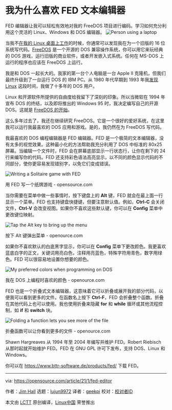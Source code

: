 [#]: collector: (lujun9972)
[#]: translator: (geekpi)
[#]: reviewer: ( )
[#]: publisher: ( )
[#]: url: ( )
[#]: subject: (Why I like the FED text editor)
[#]: via: (https://opensource.com/article/21/1/fed-editor)
[#]: author: (Jim Hall https://opensource.com/users/jim-hall)

我为什么喜欢 FED 文本编辑器
======
FED 编辑器让我可以轻松有效地对我的 FreeDOS 项目进行编码。学习如何充分利用这个灵活的 Linux、Windows 和 DOS 编辑器。
![Person using a laptop][1]

当我不[在我的 Linux 桌面上工作][2]的时候，你通常可以发现我在为一个旧版的 16 位系统写代码。[FreeDOS][3] 是一个开源的 DOS 兼容操作系统，你可以用它来玩经典的 DOS 游戏，运行旧版的商业软件，或者开发嵌入式系统。任何在 MS-DOS 上运行的程序也应该在 FreeDOS 上运行。

我是和 DOS 一起长大的。我家的第一台个人电脑是一台 Apple II 克隆机，但我们最终升级到了一台运行 DOS 的 IBM PC。从 1980 年代早期到 1993 年我[发现 Linux][4] 这段时间，我做了十多年的 DOS 用户。

Linux 和开源软件所提供的自由度给我留下了深刻的印象。所以当微软在 1994 年宣布 DOS 的终结，以及即将推出的 Windows 95 时，我决定编写自己的开源 DOS。这就是 [FreeDOS 的开始][4]。

这么多年过去了，我还在继续研究 FreeDOS。它是一个很好的爱好系统，在这里我可以运行我最喜欢的 DOS 应用和游戏。是的，我仍然在为 FreeDOS 写代码。

我最喜欢的 DOS 编程编辑器是 FED 编辑器。FED 是一个极简的文本编辑器，没有太多的视觉效果。这种最小化的方法帮助我充分利用了 DOS 中标准的 80x25 屏幕。当编辑一个文件时，FED 会在屏幕底部显示一行状态行，让你在剩下的 24 行来编写你的代码。FED 还支持彩色语法高亮显示，以不同的颜色显示代码的不同部分，使你更容易发现错别字，以免它们变成错误。

![Writing a Solitaire game with FED][5]

用 FED 写一个纸牌游戏 - opensource.com

当你需要在菜单中做一些事情时，按下键盘上的 **Alt** 键，FED 就会在最上面一行显示一个菜单。FED 也支持键盘快捷键，但要注意默认值。例如，**Ctrl-C** 会关闭文件，**Ctrl-V** 会改变视图。如果你不喜欢这些默认键，你可以在 **Config** 菜单中更改键位映射。

![Tap the Alt key to bring up the menu][6]

按下 Alt 键弹出菜单 - openource.com

如果你不喜欢默认的白底黑字显示，你可以在 **Config** 菜单下更改颜色。我更喜欢蓝底白字的正文，关键词用亮白色，注释用亮蓝色，特殊字符用青色，数字用绿色。FED 可以很容易地设置你想要的颜色。

![My preferred colors when programming on DOS][7]

我在 DOS 上编程时喜欢的颜色 - openource.com

FED 也是一个折叠式文本编辑器，这意味着它可以折叠或展开我的部分代码，以便我可以看到更多的文件。在函数名上按下 **Ctrl-F**，FED 会折叠整个函数。折叠在其他代码上也可以使用。我也使用折叠来隐藏 **for** 和 **while** 循环或其他流程控制，如 **if** 和 **switch** 块。

![Folding a function lets you see more of the file][8]

折叠函数可以让你看到更多的文件 - openource.com

Shawn Hargreaves 从 1994 年至 2004 年编写并维护 FED。Robert Riebisch 从那时起就开始维护 FED。FED 在 GNU GPL 许可下发布，支持 DOS、Linux 和 Windows。

你可以在 <https://www.bttr-software.de/products/fed/> 下载 FED。

--------------------------------------------------------------------------------

via: https://opensource.com/article/21/1/fed-editor

作者：[Jim Hall][a]
选题：[lujun9972][b]
译者：[geekpi](https://github.com/geekpi)
校对：[校对者ID](https://github.com/校对者ID)

本文由 [LCTT](https://github.com/LCTT/TranslateProject) 原创编译，[Linux中国](https://linux.cn/) 荣誉推出

[a]: https://opensource.com/users/jim-hall
[b]: https://github.com/lujun9972
[1]: https://opensource.com/sites/default/files/styles/image-full-size/public/lead-images/laptop_screen_desk_work_chat_text.png?itok=UXqIDRDD (Person using a laptop)
[2]: https://opensource.com/article/19/9/business-creators-open-source-tools
[3]: https://opensource.com/article/19/6/freedos-anniversary
[4]: https://opensource.com/article/17/5/how-i-got-started-linux-jim-hall-freedos
[5]: https://opensource.com/sites/default/files/1-fed.png
[6]: https://opensource.com/sites/default/files/2-fed.png
[7]: https://opensource.com/sites/default/files/3-fed.png
[8]: https://opensource.com/sites/default/files/4-fed.png
